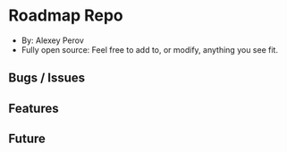 # Roadmap Repo

- By: Alexey Perov
- Fully open source: Feel free to add to, or modify, anything you see fit.

## Bugs / Issues

## Features

## Future

